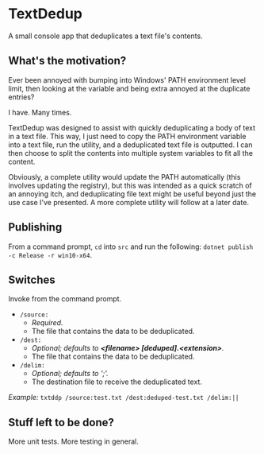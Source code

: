 # TextDedup
A small console app that deduplicates a text file's contents.

## What's the motivation?
Ever been annoyed with bumping into Windows' PATH environment level limit, then looking at the variable and being extra annoyed at the duplicate entries? 

I have. Many times. 

TextDedup was designed to assist with quickly deduplicating a body of text in a text file. This way, I just need to copy the PATH environment variable into a text file, run the utility, and a deduplicated text file is outputted. I can then choose to split the contents into multiple system variables to fit all the content.

Obviously, a complete utility would update the PATH automatically (this involves updating the registry), but this was intended as a quick scratch of an annoying itch, and deduplicating file text might be useful beyond just the use case I've presented. A more complete utility will follow at a later date.

## Publishing
From a command prompt, `cd` into `src` and run the following: `dotnet publish -c Release -r win10-x64`.

## Switches
Invoke from the command prompt.

* `/source:` 
    * _Required._ 
    * The file that contains the data to be deduplicated.
* `/dest:`
    * _Optional; defaults to_ _**\<filename\> [deduped].\<extension\>**._ 
    * The file that contains the data to be deduplicated.
* `/delim:`
    * _Optional; defaults to ';'._ 
    * The destination file to receive the deduplicated text.

_Example:_ `txtddp /source:test.txt /dest:deduped-test.txt /delim:||` 

## Stuff left to be done?
More unit tests. More testing in general.